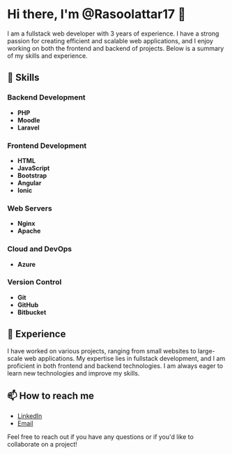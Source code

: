 # Hi there, I'm @Rasoolattar17 👋

I am a fullstack web developer with 3 years of experience. 
I have a strong passion for creating efficient and scalable web applications, 
and I enjoy working on both the frontend and backend of projects. 
Below is a summary of my skills and experience.

## 🚀 Skills

### Backend Development
- **PHP**
- **Moodle**
- **Laravel**

### Frontend Development
- **HTML**
- **JavaScript**
- **Bootstrap**
- **Angular**
- **Ionic**

### Web Servers
- **Nginx**
- **Apache**

### Cloud and DevOps
- **Azure**

### Version Control
- **Git**
- **GitHub**
- **Bitbucket**

## 💼 Experience

I have worked on various projects, ranging from small websites to large-scale web applications. 
My expertise lies in fullstack development, 
and I am proficient in both frontend and backend technologies. 
I am always eager to learn new technologies and improve my skills.

## 📫 How to reach me

- [LinkedIn](https://www.linkedin.com/in/rasoolsab-attar-6648b7179/)
- [Email](mailto:rasoolattar0017@gmail.com)

Feel free to reach out if you have any questions or if you'd like to collaborate on a project!


<!---
Rasoolattar17/Rasoolattar17 is a ✨ special ✨ repository because its `README.md` (this file) appears on your GitHub profile.
You can click the Preview link to take a look at your changes.
--->
